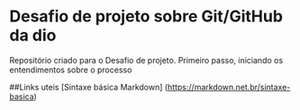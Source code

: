 # Desafio de projeto sobre Git/GitHub da dio
Repositório criado para o Desafio de projeto.
Primeiro passo, iniciando os entendimentos sobre o processo

##Links uteis 
[Sintaxe básica Markdown] (https://markdown.net.br/sintaxe-basica)
